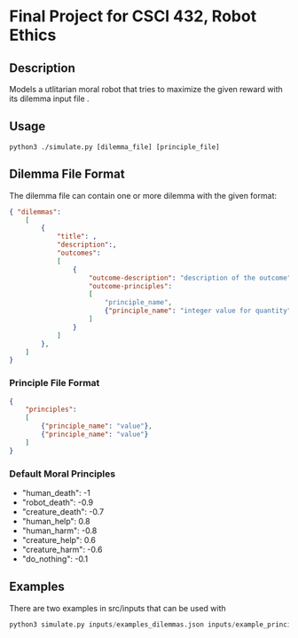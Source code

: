 # Final Project for CSCI 432, Robot Ethics

## Description
Models a utlitarian moral robot that tries to maximize the given reward with its dilemma input file .

## Usage
```python3
python3 ./simulate.py [dilemma_file] [principle_file]
```

## Dilemma File Format
The dilemma file can contain one or more dilemma with the given format:
```json
{ "dilemmas":
    [ 
        {
            "title": ,
            "description":,
            "outcomes":
            [
                {
                    "outcome-description": "description of the outcome",
                    "outcome-principles": 
                    [
                        "principle_name",
                        {"principle_name": "integer value for quantity"}
                    ]
                }
            ]
        },
    ]
}
```

### Principle File Format
```json
{
    "principles":
    [
        {"principle_name": "value"},
        {"principle_name": "value"}
    ]
}
```

### Default Moral Principles 
*  "human_death": -1
*  "robot_death": -0.9
*  "creature_death": -0.7
*  "human_help": 0.8
*  "human_harm": -0.8
*  "creature_help": 0.6
*  "creature_harm": -0.6
*  "do_nothing": -0.1

## Examples
There are two examples in src/inputs that can be used with
``` python
python3 simulate.py inputs/examples_dilemmas.json inputs/example_principles.json
```